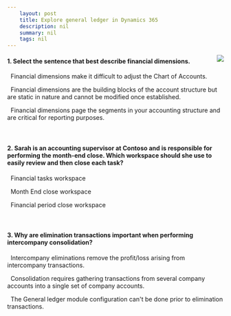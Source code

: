 ```yaml
---
    layout: post
    title: Explore general ledger in Dynamics 365 
    description: nil
    summary: nil
    tags: nil
---
```



 <a target="_blank" href="https://docs.microsoft.com/en-us/learn/modules/explore-general-ledger-dynamics-365/6-knowledge-check/"><i class="fas fa-external-link-alt"></i> </a>
 <img align="right" src="https://docs.microsoft.com/en-us/learn/achievements/dynamics-general-ledger.svg">
####  1. Select the sentence that best describe financial dimensions.


<i class='far fa-square'></i> &nbsp;&nbsp;Financial dimensions make it difficult to adjust the Chart of Accounts.

<i class='far fa-square'></i> &nbsp;&nbsp;Financial dimensions are the building blocks of the account structure but are static in nature and cannot be modified once established.

<i class='fas fa-check-square' style='color: Dodgerblue;'></i> &nbsp;&nbsp;Financial dimensions page the segments in your accounting structure and are critical for reporting purposes.
<br />
<br />
<br />

####  2. Sarah is an accounting supervisor at Contoso and is responsible for performing the month-end close. Which workspace should she use to easily review and then close each task?


<i class='far fa-square'></i> &nbsp;&nbsp;Financial tasks workspace

<i class='far fa-square'></i> &nbsp;&nbsp;Month End close workspace

<i class='fas fa-check-square' style='color: Dodgerblue;'></i> &nbsp;&nbsp;Financial period close workspace
<br />
<br />
<br />

####  3. Why are elimination transactions important when performing intercompany consolidation?


<i class='fas fa-check-square' style='color: Dodgerblue;'></i> &nbsp;&nbsp;Intercompany eliminations remove the profit/loss arising from intercompany transactions.

<i class='far fa-square'></i> &nbsp;&nbsp;Consolidation requires gathering transactions from several company accounts into a single set of company accounts.

<i class='far fa-square'></i> &nbsp;&nbsp;The General ledger module configuration can't be done prior to elimination transactions.
<br />
<br />
<br />
